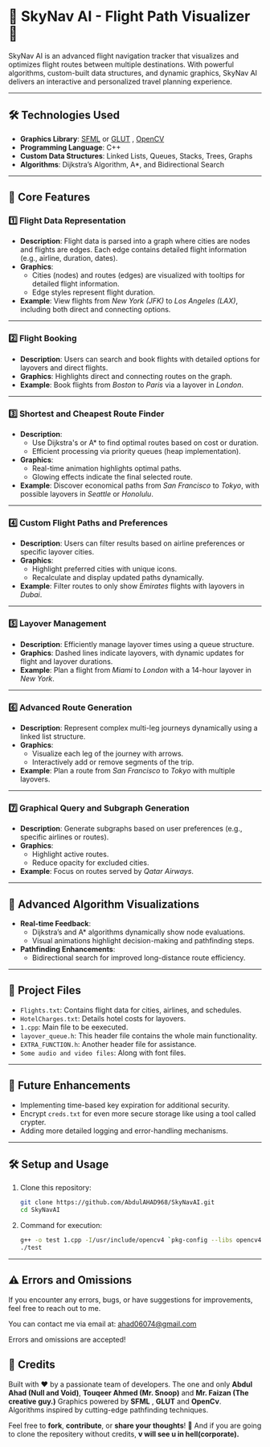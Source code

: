 # 🌌 SkyNav AI - Flight Path Visualizer 🚀

SkyNav AI is an advanced flight navigation tracker that visualizes and optimizes flight routes between multiple destinations. With powerful algorithms, custom-built data structures, and dynamic graphics, SkyNav AI delivers an interactive and personalized travel planning experience. 

---

## 🛠️ **Technologies Used**
- **Graphics Library**: [SFML](https://www.sfml-dev.org/) or [GLUT](https://www.opengl.org/resources/libraries/glut/) , [OpenCV](https://opencv.org/)
- **Programming Language**: C++
- **Custom Data Structures**: Linked Lists, Queues, Stacks, Trees, Graphs
- **Algorithms**: Dijkstra’s Algorithm, A*, and Bidirectional Search

---

## 📌 **Core Features**

### 1️⃣ **Flight Data Representation**
- **Description**: Flight data is parsed into a graph where cities are nodes and flights are edges. Each edge contains detailed flight information (e.g., airline, duration, dates).
- **Graphics**: 
  - Cities (nodes) and routes (edges) are visualized with tooltips for detailed flight information.
  - Edge styles represent flight duration.
- **Example**: View flights from *New York (JFK)* to *Los Angeles (LAX)*, including both direct and connecting options.

---

### 2️⃣ **Flight Booking**
- **Description**: Users can search and book flights with detailed options for layovers and direct flights.
- **Graphics**: Highlights direct and connecting routes on the graph.
- **Example**: Book flights from *Boston* to *Paris* via a layover in *London*.

---

### 3️⃣ **Shortest and Cheapest Route Finder**
- **Description**: 
  - Use Dijkstra's or A* to find optimal routes based on cost or duration.
  - Efficient processing via priority queues (heap implementation).
- **Graphics**:
  - Real-time animation highlights optimal paths.
  - Glowing effects indicate the final selected route.
- **Example**: Discover economical paths from *San Francisco* to *Tokyo*, with possible layovers in *Seattle* or *Honolulu*.

---

### 4️⃣ **Custom Flight Paths and Preferences**
- **Description**: Users can filter results based on airline preferences or specific layover cities.
- **Graphics**: 
  - Highlight preferred cities with unique icons.
  - Recalculate and display updated paths dynamically.
- **Example**: Filter routes to only show *Emirates* flights with layovers in *Dubai*.

---

### 5️⃣ **Layover Management**
- **Description**: Efficiently manage layover times using a queue structure.
- **Graphics**: Dashed lines indicate layovers, with dynamic updates for flight and layover durations.
- **Example**: Plan a flight from *Miami* to *London* with a 14-hour layover in *New York*.

---

### 6️⃣ **Advanced Route Generation**
- **Description**: Represent complex multi-leg journeys dynamically using a linked list structure.
- **Graphics**: 
  - Visualize each leg of the journey with arrows.
  - Interactively add or remove segments of the trip.
- **Example**: Plan a route from *San Francisco* to *Tokyo* with multiple layovers.

---

### 7️⃣ **Graphical Query and Subgraph Generation**
- **Description**: Generate subgraphs based on user preferences (e.g., specific airlines or routes).
- **Graphics**: 
  - Highlight active routes.
  - Reduce opacity for excluded cities.
- **Example**: Focus on routes served by *Qatar Airways*.

---

## 🧠 **Advanced Algorithm Visualizations**
- **Real-time Feedback**:
  - Dijkstra’s and A* algorithms dynamically show node evaluations.
  - Visual animations highlight decision-making and pathfinding steps.
- **Pathfinding Enhancements**:
  - Bidirectional search for improved long-distance route efficiency.

---

## 📂 **Project Files**
- `Flights.txt`: Contains flight data for cities, airlines, and schedules.
- `HotelCharges.txt`: Details hotel costs for layovers.
- `1.cpp`: Main file to be eexecuted.
- `layover_queue.h`: This header file contains the whole main functionality.
- `EXTRA_FUNCTION.h`: Another header file for assistance.
- `Some audio and video files`: Along with font files.

---

## 📜 Future Enhancements
- Implementing time-based key expiration for additional security.
- Encrypt `creds.txt` for even more secure storage like using a tool called crypter.
- Adding more detailed logging and error-handling mechanisms.

---

## 🛠️ Setup and Usage

1. Clone this repository:
   ```bash
   git clone https://github.com/AbdulAHAD968/SkyNavAI.git
   cd SkyNavAI

2. Command for execution:
   ```bash
   g++ -o test 1.cpp -I/usr/include/opencv4 `pkg-config --libs opencv4` -lsfml-graphics -lsfml-window -lsfml-system -lsfml-audio
   ./test

---

## ⚠️ Errors and Omissions

If you encounter any errors, bugs, or have suggestions for improvements, feel free to reach out to me.

You can contact me via email at: [ahad06074@gmail.com](mailto:ahad06074@gmail.com)

Errors and omissions are accepted!

## 🤖 Credits

Built with ❤️ by a passionate team of developers. 
The one and only **Abdul Ahad (Null and Void)**, **Touqeer Ahmed (Mr. Snoop)** and **Mr. Faizan (The creative guy.)**
Graphics powered by **SFML** , **GLUT** and **OpenCv**.  
Algorithms inspired by cutting-edge pathfinding techniques.

Feel free to **fork**, **contribute**, or **share your thoughts**! 🌟
And if you are going to clone the repositery without credits, **v will see u in hell(corporate).**
